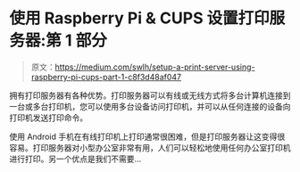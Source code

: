 # 使用 Raspberry Pi & CUPS 设置打印服务器:第 1 部分

> 原文：<https://medium.com/swlh/setup-a-print-server-using-raspberry-pi-cups-part-1-c8f3d48af047>

拥有打印服务器有各种优势。打印服务器可以有线或无线方式将多台计算机连接到一台或多台打印机，您可以使用多台设备访问打印机，并可以从任何连接的设备向打印机发送打印命令。

使用 Android 手机在有线打印机上打印通常很困难，但是打印服务器让这变得很容易。打印服务器对小型办公室非常有用，人们可以轻松地使用任何办公室打印机进行打印。另一个优点是我们不需要…
